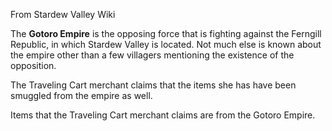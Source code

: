 From Stardew Valley Wiki

The **Gotoro Empire** is the opposing force that is fighting against the Ferngill Republic, in which Stardew Valley is located. Not much else is known about the empire other than a few villagers mentioning the existence of the opposition.

The Traveling Cart merchant claims that the items she has have been smuggled from the empire as well.

Items that the Traveling Cart merchant claims are from the Gotoro Empire.